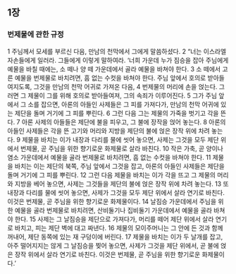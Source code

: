 ## 1장
### 번제물에 관한 규정
1 주님께서 모세를 부르신 다음, 만남의 천막에서 그에게 말씀하셨다.
2 “너는 이스라엘 자손들에게 일러라. 그들에게 이렇게 말하여라. ‘너희 가운데 누가 짐승을 잡아 주님에게 예물을 바칠 때에는, 소 떼나 양 떼 가운데에서 골라 예물을 바쳐야 한다.
3 소 떼에서 고른 예물을 번제물로 바치려면, 흠 없는 수컷을 바쳐야 한다. 주님 앞에서 호의로 받아들여지도록, 그것을 만남의 천막 어귀로 가져온 다음,
4 번제물의 머리에 손을 얹는다. 그러면 그 제물이 그를 위해 호의로 받아들여져, 그의 속죄가 이루어진다.
5 그가 주님 앞에서 그 소를 잡으면, 아론의 아들인 사제들은 그 피를 가져다가, 만남의 천막 어귀에 있는 제단을 돌며 거기에 그 피를 뿌린다.
6 그런 다음 그는 제물의 가죽을 벗기고 각을 뜬다.
7 아론 사제의 아들들은 제단에 불을 피우고, 그 불에 장작을 얹어 놓는다.
8 아론의 아들인 사제들은 각을 뜬 고기와 머리와 지방을 제단의 불에 얹은 장작 위에 차려 놓는다.
9 제물을 바치는 이가 내장과 다리를 물에 씻어 놓으면, 사제는 그것을 모두 제단 위에서 번제물, 곧 주님을 위한 향기로운 화제물로 살라 바친다.
10 작은 가축, 곧 양이나 염소 가운데에서 예물을 골라 번제물로 바치려면, 흠 없는 수컷을 바쳐야 한다.
11 제물을 바치는 이는 제단의 북쪽, 주님 앞에서 그것을 잡고, 아론의 아들인 사제들은 제단을 돌며 거기에 그 피를 뿌린다.
12 그런 다음 제물을 바치는 이가 각을 뜨고 그 제물의 머리와 지방을 베어 놓으면, 사제는 그것들을 제단의 불에 얹은 장작 위에 차려 놓는다.
13 또 내장과 다리를 물에 씻어 놓으면, 사제가 그것을 모두 제단 위에서 살라 연기로 바친다. 이것은 번제물, 곧 주님을 위한 향기로운 화제물이다.
14 날짐승 가운데에서 주님을 위한 예물을 골라 번제물로 바치려면, 산비둘기나 집비둘기 가운데에서 예물을 골라 바쳐야 한다.
15 사제는 그 날짐승을 제단으로 가져다가, 머리를 떼어 제단 위에서 살라 연기로 바치고, 피는 제단 벽에 대고 짜낸다.
16 제물의 모이주머니는 그 안에 든 것과 함께 꺼내어, 제단 동쪽에 있는 재 구덩이에 버린다.
17 제물을 바치는 이가 두 날개를 잡고, 아주 떨어지지는 않게 그 날짐승을 찢어 놓으면, 사제가 그것을 제단 위에서, 곧 불에 얹은 장작 위에서 살라 연기로 바친다. 이것은 번제물, 곧 주님을 위한 향기로운 화제물이다.’
